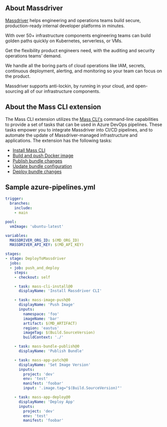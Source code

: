 ## About Massdriver

[Massdriver](https://massdriver.cloud) helps engineering and operations teams build secure, production-ready internal developer platforms in minutes.

With over 50+ infrastructure components engineering teams can build golden paths quickly on Kubernetes, serverless, or VMs.

Get the flexibility product engineers need, with the auditing and security operations teams’ demand.

We handle all the boring parts of cloud operations like IAM, secrets, continuous deployment, alerting, and monitoring so your team can focus on the product.

Massdriver supports anti-lockin, by running in your cloud, and open-sourcing all of our infrastructure components.

## About the Mass CLI extension

The Mass CLI extension utilizes the [Mass CLI's](https://docs.massdriver.cloud/cli/overview) command-line capabilities to provide a set of tasks that can be used in Azure DevOps pipelines. These tasks empower you to integrate Massdriver into CI/CD pipelines, and to automate the update of Massdriver-managed infrastructure and applications. The extension has the following tasks:

* [Install Mass CLI](https://github.com/massdriver-cloud/mass/releases)
* [Build and push Docker image](https://docs.massdriver.cloud/cli/commands/mass_image_push)
* [Publish bundle changes](https://docs.massdriver.cloud/cli/commands/mass_bundle_publish)
* [Update bundle configuration](https://docs.massdriver.cloud/cli/commands/mass_application_patch)
* [Deploy bundle changes](https://docs.massdriver.cloud/cli/commands/mass_application_deploy)

## Sample azure-pipelines.yml

```yaml
trigger:
  branches:
    include:
    - main

pool:
  vmImage: 'ubuntu-latest'

variables:
  MASSDRIVER_ORG_ID: $(MD_ORG_ID)
  MASSDRIVER_API_KEY: $(MD_API_KEY)

stages:
- stage: DeployToMassdriver
  jobs:
  - job: push_and_deploy
    steps:
    - checkout: self

    - task: mass-cli-install@0
      displayName: 'Install Massdriver CLI'

    - task: mass-image-push@0
      displayName: 'Push Image'
      inputs:
        namespace: 'foo'
        imageName: 'bar'
        artifact: $(MD_ARTIFACT)
        region: 'eastus'
        imageTag: $(Build.SourceVersion)
        buildContext: './'

    - task: mass-bundle-publish@0
      displayName: 'Publish Bundle'

    - task: mass-app-patch@0
      displayName: 'Set Image Version'
      inputs:
        project: 'dev'
        env: 'test'
        manifest: 'foobar'
        input: '.image.tag="$(Build.SourceVersion)"'

    - task: mass-app-deploy@0
      displayName: 'Deploy App'
      inputs:
        project: 'dev'
        env: 'test'
        manifest: 'foobar'
```
